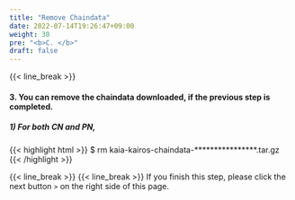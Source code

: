```yaml
---
title: "Remove Chaindata"
date: 2022-07-14T19:26:47+09:00
weight: 30
pre: "<b>C. </b>"
draft: false
---
```


{{< line_break >}}
#### 3. You can remove the chaindata downloaded, if the previous step is completed.

##### 1) For both CN and PN,
{{< highlight html >}}
$ rm kaia-kairos-chaindata-****************.tar.gz
{{< /highlight >}}

{{< line_break >}}
{{< line_break >}}
If you finish this step, please click the next button ```>``` on the right side of this page.